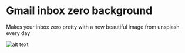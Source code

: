 # Gmail inbox zero background
Makes your inbox zero pretty with a new beautiful image from unsplash every day

![alt text](https://lh3.googleusercontent.com/JehvqxajT9dMSoRoKQ0RNxFtMPIvuVBXqWr_g5ODViMlb7Vb0IQ6KNz0Xb4rQQ34JoWN4aZx7Q=w640-h400-e365)
